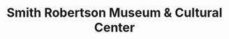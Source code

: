 ---
layout: repo
title: "Smith Robertson Museum & Cultural Center"
id: 23486
permalink: repos/23486/
---